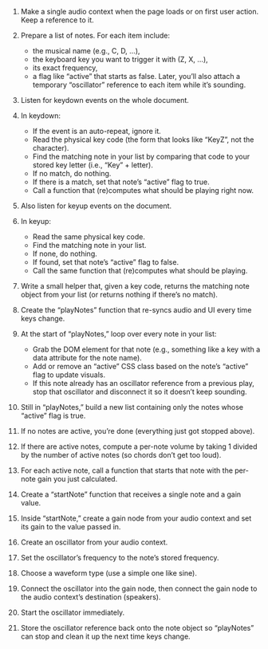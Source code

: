 

1. Make a single audio context when the page loads or on first user action. Keep a reference to it.

2. Prepare a list of notes. For each item include:

   * the musical name (e.g., C, D, …),
   * the keyboard key you want to trigger it with (Z, X, …),
   * its exact frequency,
   * a flag like “active” that starts as false.
     Later, you’ll also attach a temporary “oscillator” reference to each item while it’s sounding.

3. Listen for keydown events on the whole document.

4. In keydown:

   * If the event is an auto-repeat, ignore it.
   * Read the physical key code (the form that looks like “KeyZ”, not the character).
   * Find the matching note in your list by comparing that code to your stored key letter (i.e., “Key” + letter).
   * If no match, do nothing.
   * If there is a match, set that note’s “active” flag to true.
   * Call a function that (re)computes what should be playing right now.

5. Also listen for keyup events on the document.

6. In keyup:

   * Read the same physical key code.
   * Find the matching note in your list.
   * If none, do nothing.
   * If found, set that note’s “active” flag to false.
   * Call the same function that (re)computes what should be playing.

7. Write a small helper that, given a key code, returns the matching note object from your list (or returns nothing if there’s no match).

8. Create the “playNotes” function that re-syncs audio and UI every time keys change.

9. At the start of “playNotes,” loop over every note in your list:

   * Grab the DOM element for that note (e.g., something like a key with a data attribute for the note name).
   * Add or remove an “active” CSS class based on the note’s “active” flag to update visuals.
   * If this note already has an oscillator reference from a previous play, stop that oscillator and disconnect it so it doesn’t keep sounding.

10. Still in “playNotes,” build a new list containing only the notes whose “active” flag is true.

11. If no notes are active, you’re done (everything just got stopped above).

12. If there are active notes, compute a per-note volume by taking 1 divided by the number of active notes (so chords don’t get too loud).

13. For each active note, call a function that starts that note with the per-note gain you just calculated.

14. Create a “startNote” function that receives a single note and a gain value.

15. Inside “startNote,” create a gain node from your audio context and set its gain to the value passed in.

16. Create an oscillator from your audio context.

17. Set the oscillator’s frequency to the note’s stored frequency.

18. Choose a waveform type (use a simple one like sine).

19. Connect the oscillator into the gain node, then connect the gain node to the audio context’s destination (speakers).

20. Start the oscillator immediately.

21. Store the oscillator reference back onto the note object so “playNotes” can stop and clean it up the next time keys change.
